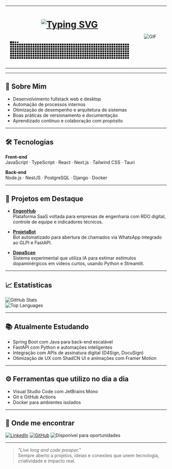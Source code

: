 <table width="100%">
  <tr>
    <td valign="top" width="70%">
      
<h1 align="center">

  [![Typing SVG](https://readme-typing-svg.demolab.com?lines=Hugoritimo;Hugoritimo;Hugoritimo&center=true&width=600&height=60&color=FFFFFF&vCenter=true&size=40&duration=7000&pause=2000)](https://github.com/Hugoritimo)

</h1>

<picture align="center">
  <source media="(prefers-color-scheme: dark)" srcset="https://raw.githubusercontent.com/Hugoritimo/Hugoritimo/output/github-contribution-grid-snake-dark.svg">
  <source media="(prefers-color-scheme: light)" srcset="https://raw.githubusercontent.com/Hugoritimo/Hugoritimo/output/github-contribution-grid-snake-dark.svg">
  <img alt="GitHub contribution grid snake animation" src="https://raw.githubusercontent.com/Hugoritimo/Hugoritimo/output/github-contribution-grid-snake.svg" style="width: 100%; max-width: 600px;">
</picture>

  </td>
    <td align="center" width="18%">
      <img src="https://media.giphy.com/media/L5lpqXpERqEThETyI4/giphy.gif" alt="GIF" style="max-width: 100%; height: auto;" />
    </td>
  </tr>
</table>



---

## 💼 Sobre Mim

- Desenvolvimento fullstack web e desktop  
- Automação de processos internos  
- Otimização de desempenho e arquitetura de sistemas  
- Boas práticas de versionamento e documentação  
- Aprendizado contínuo e colaboração com propósito

---

## 🛠️ Tecnologias

**Front-end**  
JavaScript · TypeScript · React · Next.js · Tailwind CSS · Tauri  

**Back-end**  
Node.js · NestJS · PostgreSQL · Django · Docker  

---

## 🌟 Projetos em Destaque

- [**EngenHub**](https://github.com/Hugoritimo/EngenHub)  
  Plataforma SaaS voltada para empresas de engenharia com RDO digital, controle de equipe e indicadores técnicos.

- [**ProjetaBot**](https://github.com/Hugoritimo/ProjetaBot)  
  Bot automatizado para abertura de chamados via WhatsApp integrado ao GLPI e FastAPI.

- [**DopaScan**](https://github.com/Hugoritimo/DopaScan)  
  Sistema experimental que utiliza IA para estimar estímulos dopaminérgicos em vídeos curtos, usando Python e Streamlit.

---

## 📈 Estatísticas

![GitHub Stats](https://github-readme-stats.vercel.app/api?username=Hugoritimo&show_icons=true&theme=tokyonight&hide_border=true&bg_color=0d1117&title_color=58a6ff&text_color=adbac7&icon_color=58a6ff)  
![Top Languages](https://github-readme-stats.vercel.app/api/top-langs/?username=Hugoritimo&layout=compact&theme=tokyonight&hide_border=true&bg_color=0d1117&title_color=58a6ff&text_color=adbac7)

---

## 📚 Atualmente Estudando

- Spring Boot com Java para back-end escalável  
- FastAPI com Python e automações inteligentes  
- Integração com APIs de assinatura digital (D4Sign, DocuSign)  
- Otimização de UX com ShadCN UI e animações com Framer Motion

---

## ⚙️ Ferramentas que utilizo no dia a dia

- Visual Studio Code com JetBrains Mono  
- Git e GitHub Actions  
- Docker para ambientes isolados

---

## 🤝 Onde me encontrar

[![LinkedIn](https://img.shields.io/badge/LinkedIn-Hugoritimo-0A66C2?style=for-the-badge&logo=linkedin&logoColor=white)](https://linkedin.com/in/Hugoritimo)
[![GitHub](https://img.shields.io/badge/GitHub-Hugoritimo-181717?style=for-the-badge&logo=github&logoColor=white)](https://github.com/Hugoritimo)
![Disponível para oportunidades](https://img.shields.io/badge/Dispon%C3%ADvel_para_Oportunidades-Yes-181717?style=for-the-badge&logo=github&logoColor=white)

---

> _"Live long and code prosper."_  
> Sempre aberto a projetos, ideias e conexões que unem tecnologia, criatividade e impacto real.
